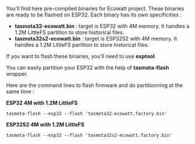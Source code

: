 You'll find here pre-compiled binaries for Ecowatt project.
These binaries are ready to be flashed on ESP32.
Each binary has its own specificities :
  * **tasmota32-ecowatt.bin** : target is ESP32 with 4M memory. It handles a 1.2M LittleFS partition to store historical files.
  * **tasmota32s2-ecowatt.bin** : target is ESP32S2 with 4M memory. It handles a 1.2M LittleFS partition to store historical files.

If you want to flash these binaries, you'll need to use **esptool**.

You can easily partition your ESP32 with the help of **tasmota-flash** wrapper.

Here are the command lines to flash firmware and do partitionning at the same time :

**ESP32 4M with 1.2M LittleFS**

    tasmota-flash --esp32 --flash 'tasmota32-ecowatt.factory.bin'

**ESP32S2 4M with 1.2M LittleFS**

    tasmota-flash --esp32 --flash 'tasmota32s2-ecowatt.factory.bin'
